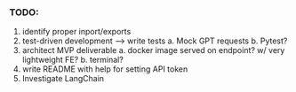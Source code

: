 
### TODO:

1. identify proper inport/exports
2. test-driven development --> write tests
    a. Mock GPT requests
    b. Pytest?
3. architect MVP deliverable
    a. docker image served on endpoint? w/ very lightweight FE?
    b. terminal?
4. write README with help for setting API token
5. Investigate LangChain
